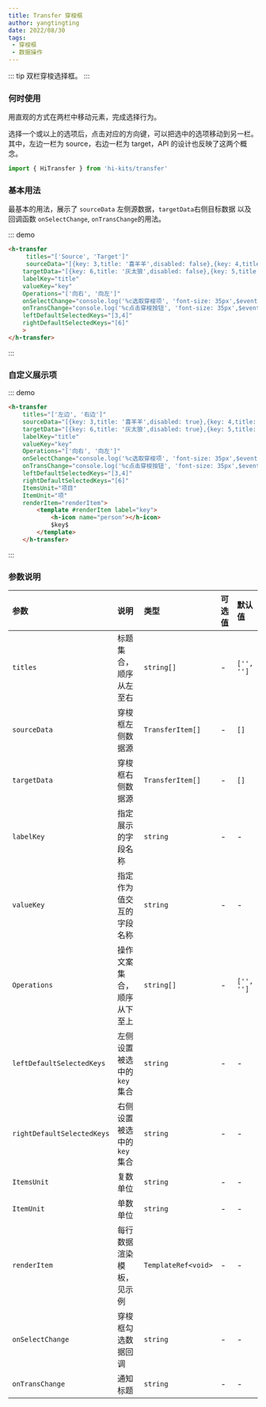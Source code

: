 ```yaml
---
title: Transfer 穿梭框
author: yangtingting
date: 2022/08/30
tags:
 - 穿梭框
 - 数据操作
---
```

::: tip
双栏穿梭选择框。
:::
### 何时使用
用直观的方式在两栏中移动元素，完成选择行为。

选择一个或以上的选项后，点击对应的方向键，可以把选中的选项移动到另一栏。 其中，左边一栏为 source，右边一栏为 target，API 的设计也反映了这两个概念。
```ts
import { HiTransfer } from 'hi-kits/transfer'
```

### 基本用法

最基本的用法，展示了 `sourceData` 左侧源数据，`targetData`右侧目标数据 以及回调函数 `onSelectChange`, `onTransChange`的用法。

::: demo
```html
<h-transfer
     titles="['Source', 'Target']"
     sourceData="[{key: 3,title: '喜羊羊',disabled: false},{key: 4,title: '懒羊羊',disabled: false},{key: 1,title: '沸羊羊',disabled: false},{key: 2,title: '名字很长的羊羊羊羊羊羊羊羊羊羊羊羊',disabled: false}]"
    targetData="[{key: 6,title: '灰太狼',disabled: false},{key: 5,title: '红太狼',disabled: false}]"
    labelKey="title"
    valueKey="key"
    Operations="['向右', '向左']"
    onSelectChange="console.log('%c选取穿梭项', 'font-size: 35px',$event)"
    onTransChange="console.log('%c点击穿梭按钮', 'font-size: 35px',$event)"
    leftDefaultSelectedKeys="[3,4]"
    rightDefaultSelectedKeys="[6]"
    >
</h-transfer>
```
:::


### 自定义展示项

::: demo
```html
<h-transfer 
    titles="['左边', '右边']"
    sourceData="[{key: 3,title: '喜羊羊',disabled: true},{key: 4,title: '懒羊羊',disabled: false},{key: 1,title: '沸羊羊',disabled: false},{key: 2,title: '名字很长的羊羊羊羊羊羊羊羊羊羊羊羊',disabled: false}]"
    targetData="[{key: 6,title: '灰太狼',disabled: true},{key: 5,title: '红太狼',disabled: false}]" 
    labelKey="title"
    valueKey="key" 
    Operations="['向右', '向左']" 
    onSelectChange="console.log('%c选取穿梭项', 'font-size: 35px',$event)"
    onTransChange="console.log('%c点击穿梭按钮', 'font-size: 35px',$event)" 
    leftDefaultSelectedKeys="[3,4]" 
    rightDefaultSelectedKeys="[6]"
    ItemsUnit="项目" 
    ItemUnit="项" 
    renderItem="renderItem">
        <template #renderItem label="key">
            <h-icon name="person"></h-icon>
            $key$
        </template>
    </h-transfer>
```
:::

### 参数说明

|参数|说明|类型|可选值|默认值
|:--|:--|:--|:-----|:---
| `titles`| 标题集合，顺序从左至右	 |  `string[]		` | - | `['', '']`
| `sourceData`| 穿梭框左侧数据源 |  `TransferItem[]	` | - | `[]`
| `targetData`| 穿梭框右侧数据源 |  `TransferItem[]	` | - | `[]`
| `labelKey`| 指定展示的字段名称 |  `string` | - | -
| `valueKey`| 指定作为值交互的字段名称 |  `string` | - | -
| `Operations`| 操作文案集合，顺序从下至上	 |  `string[]` | - | `['', '']`
| `leftDefaultSelectedKeys`| 左侧设置被选中的 `key` 集合	 |  `string` | - | -
| `rightDefaultSelectedKeys`| 右侧设置被选中的 `key` 集合 |  `string` | - | -
| `ItemsUnit`| 复数单位		 |  `string` | - | -
| `ItemUnit`| 单数单位	 |  `string` | - | -
| `renderItem`| 每行数据渲染模板，见示例	 |  `TemplateRef<void>` | - | -
| `onSelectChange`| 穿梭框勾选数据回调 |  `string` | - | -
| `onTransChange`| 通知标题 |  `string` | - | -
